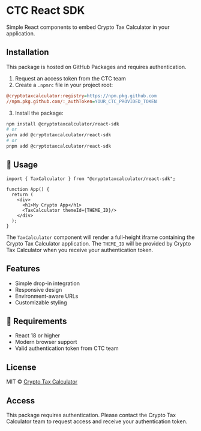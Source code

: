 # CTC React SDK

Simple React components to embed Crypto Tax Calculator in your application.

## Installation

This package is hosted on GitHub Packages and requires authentication.

1. Request an access token from the CTC team
2. Create a `.npmrc` file in your project root:

```ini
@cryptotaxcalculator:registry=https://npm.pkg.github.com
//npm.pkg.github.com/:_authToken=YOUR_CTC_PROVIDED_TOKEN
```

3. Install the package:

```bash
npm install @cryptotaxcalculator/react-sdk
# or
yarn add @cryptotaxcalculator/react-sdk
# or
pnpm add @cryptotaxcalculator/react-sdk
```

## 🔧 Usage

```tsx
import { TaxCalculator } from "@cryptotaxcalculator/react-sdk";

function App() {
  return (
    <div>
      <h1>My Crypto App</h1>
      <TaxCalculator themeId={THEME_ID}/>
    </div>
  );
}
```

The `TaxCalculator` component will render a full-height iframe containing the Crypto Tax Calculator application. The `THEME_ID` will be provided by Crypto Tax Calculator when you receive your authentication token.

## Features

- Simple drop-in integration
- Responsive design
- Environment-aware URLs
- Customizable styling

## 🤝 Requirements

- React 18 or higher
- Modern browser support
- Valid authentication token from CTC team

## License

MIT © [Crypto Tax Calculator](https://cryptotaxcalculator.io)

## Access

This package requires authentication. Please contact the Crypto Tax Calculator team to request access and receive your authentication token.
